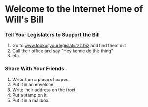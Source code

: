 # Welcome to the Internet Home of Will's Bill

### Tell Your Legislators to Support the Bill
1. Go to www.lookupyourlegislatorzz.biz and find them out
2. Call their office and say "Hey homie do this thing"
3. etc.

### Share With Your Friends
1. Write it on a piece of paper.
2. Put it in an envelope.
3. Write their address on the front.
4. Put a stamp on it.
5. Put it in a mailbox.
